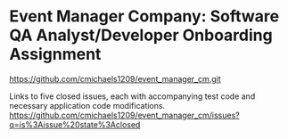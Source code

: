 # Event Manager Company: Software QA Analyst/Developer Onboarding Assignment

https://github.com/cmichaels1209/event_manager_cm.git 

Links to five closed issues, each with accompanying test code and necessary application code modifications.
https://github.com/cmichaels1209/event_manager_cm/issues?q=is%3Aissue%20state%3Aclosed 
